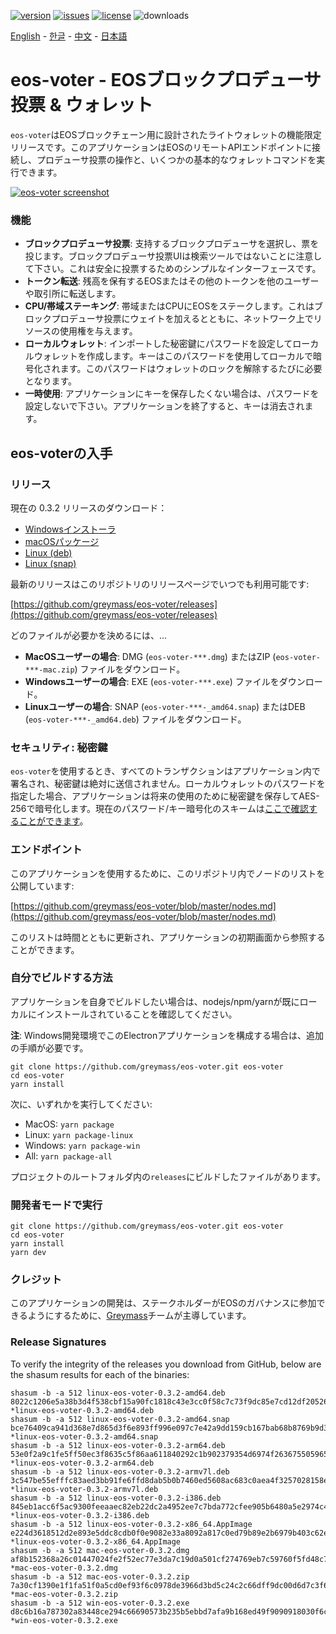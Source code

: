 [![version](https://img.shields.io/github/release/greymass/eos-voter/all.svg)](https://github.com/greymass/eos-voter/releases)
[![issues](https://img.shields.io/github/issues/greymass/eos-voter.svg)](https://github.com/greymass/eos-voter/issues)
[![license](https://img.shields.io/badge/license-MIT-blue.svg)](https://raw.githubusercontent.com/greymass/eos-voter/master/LICENSE)
![downloads](https://img.shields.io/github/downloads/greymass/eos-voter/total.svg)

[English](https://github.com/greymass/eos-voter/blob/master/README.md) - [한글](https://github.com/greymass/eos-voter/blob/master/README.kr.md) - [中文](https://github.com/greymass/eos-voter/blob/master/README.zh.md) - [日本語](https://github.com/greymass/eos-voter/blob/master/README.ja.md)

# eos-voter - EOSブロックプロデューサ投票 & ウォレット

`eos-voter`はEOSブロックチェーン用に設計されたライトウォレットの機能限定リリースです。このアプリケーションはEOSのリモートAPIエンドポイントに接続し、プロデューサ投票の操作と、いくつかの基本的なウォレットコマンドを実行できます。

[![eos-voter screenshot](https://raw.githubusercontent.com/greymass/eos-voter/master/eos-voter.png)](https://raw.githubusercontent.com/greymass/eos-voter/master/eos-voter.png)

### 機能

- **ブロックプロデューサ投票**: 支持するブロックプロデューサを選択し、票を投じます。ブロックプロデューサ投票UIは検索ツールではないことに注意して下さい。これは安全に投票するためのシンプルなインターフェースです。
- **トークン転送**: 残高を保有するEOSまたはその他のトークンを他のユーザーや取引所に転送します。
- **CPU/帯域ステーキング**: 帯域またはCPUにEOSをステークします。これはブロックプロデューサ投票にウェイトを加えるとともに、ネットワーク上でリソースの使用権を与えます。
- **ローカルウォレット**: インポートした秘密鍵にパスワードを設定してローカルウォレットを作成します。キーはこのパスワードを使用してローカルで暗号化されます。このパスワードはウォレットのロックを解除するたびに必要となります。
- **一時使用**: アプリケーションにキーを保存したくない場合は、パスワードを設定しないで下さい。アプリケーションを終了すると、キーは消去されます。

## eos-voterの入手

### リリース

現在の 0.3.2 リリースのダウンロード：

- [Windowsインストーラ](https://github.com/greymass/eos-voter/releases/download/v0.3.2/win-eos-voter-0.3.2.exe)
- [macOSパッケージ](https://github.com/greymass/eos-voter/releases/download/v0.3.2/mac-eos-voter-0.3.2.dmg)
- [Linux (deb)](https://github.com/greymass/eos-voter/releases/download/v0.3.2/linux-eos-voter-0.3.2-amd64.deb)
- [Linux (snap)](https://github.com/greymass/eos-voter/releases/download/v0.3.2/linux-eos-voter-0.3.2-amd64.snap)

最新のリリースはこのリポジトリのリリースページでいつでも利用可能です:

[https://github.com/greymass/eos-voter/releases](https://github.com/greymass/eos-voter/releases)

どのファイルが必要かを決めるには、...

- **MacOSユーザーの場合**: DMG (`eos-voter-***.dmg`) またはZIP (`eos-voter-***-mac.zip`) ファイルをダウンロード。
- **Windowsユーザーの場合**: EXE (`eos-voter-***.exe`) ファイルをダウンロード。
- **Linuxユーザーの場合**: SNAP (`eos-voter-***-_amd64.snap`) またはDEB (`eos-voter-***-_amd64.deb`) ファイルをダウンロード。

### セキュリティ: 秘密鍵

`eos-voter`を使用するとき、すべてのトランザクションはアプリケーション内で署名され、秘密鍵は絶対に送信されません。ローカルウォレットのパスワードを指定した場合、アプリケーションは将来の使用のために秘密鍵を保存してAES-256で暗号化します。現在のパスワード/キー暗号化のスキームは[ここで確認することができます](https://github.com/aaroncox/eos-voter/blob/master/app/shared/actions/wallet.js#L71-L86)。

### エンドポイント

このアプリケーションを使用するために、このリポジトリ内でノードのリストを公開しています:

[https://github.com/greymass/eos-voter/blob/master/nodes.md](https://github.com/greymass/eos-voter/blob/master/nodes.md)

このリストは時間とともに更新され、アプリケーションの初期画面から参照することができます。

### 自分でビルドする方法

アプリケーションを自身でビルドしたい場合は、nodejs/npm/yarnが既にローカルにインストールされていることを確認してください。

**注**: Windows開発環境でこのElectronアプリケーションを構成する場合は、追加の手順が必要です。

```
git clone https://github.com/greymass/eos-voter.git eos-voter
cd eos-voter
yarn install
```

次に、いずれかを実行してください:

- MacOS: `yarn package`
- Linux: `yarn package-linux`
- Windows: `yarn package-win`
- All: `yarn package-all`

プロジェクトのルートフォルダ内の`releases`にビルドしたファイルがあります。

### 開発者モードで実行

```
git clone https://github.com/greymass/eos-voter.git eos-voter
cd eos-voter
yarn install
yarn dev
```

### クレジット

このアプリケーションの開発は、ステークホルダーがEOSのガバナンスに参加できるようにするために、[Greymass](https://greymass.com)チームが主導しています。

### Release Signatures

To verify the integrity of the releases you download from GitHub, below are the shasum results for each of the binaries:

```
shasum -b -a 512 linux-eos-voter-0.3.2-amd64.deb
8022c1206e5a38b3d4f538cbf15a90fc1818c43e3cc0f58c7c73f9dc85e7cd12df20526a298611704d56d8a7429a7bcccc80aac5aba086729cd04f804f51a773 *linux-eos-voter-0.3.2-amd64.deb
shasum -b -a 512 linux-eos-voter-0.3.2-amd64.snap
bce76409ca941d368e7d865d3f6e893ff996e097c7e42a9dd159cb167bab68b8769b9d313b38633e89e1d6dcec180db49f67d8321a9e7a90be21b38958534430 *linux-eos-voter-0.3.2-amd64.snap
shasum -b -a 512 linux-eos-voter-0.3.2-arm64.deb
53e0f2a9c1fe5ff50ec3f8635c5f86aa611840292c1b902379354d6974f2636755059654d2305af43e968f2df90be75bd801125465d40307e3d851dc43a38c7d *linux-eos-voter-0.3.2-arm64.deb
shasum -b -a 512 linux-eos-voter-0.3.2-armv7l.deb
3c547be55efffc83aed3bb91fe6ffd8dab5b0b7460ed5608ac683c0aea4f3257028158eaa4e5db55bdff4d2e97dd0f277104540f5e2e36741db6f4384e27d90b *linux-eos-voter-0.3.2-armv7l.deb
shasum -b -a 512 linux-eos-voter-0.3.2-i386.deb
845eb1acc6f5ac9300feeaaec82eb22dc2a4952ee7c7bda772cfee905b6480a5e2974c4be53853441351f33a83960b590aa16c8baaeb346df5ae79e1a177a67f *linux-eos-voter-0.3.2-i386.deb
shasum -b -a 512 linux-eos-voter-0.3.2-x86_64.AppImage
e224d3618512d2e893e5ddc8cdb0f0e9082e33a8092a817c0ed79b89e2b6979b403c62ed0df012cd8bc13f4cb7dff31e162e09903073d0f4e14833f086106125 *linux-eos-voter-0.3.2-x86_64.AppImage
shasum -b -a 512 mac-eos-voter-0.3.2.dmg
af8b152368a26c01447024fe2f52ec77e3da7c19d0a501cf274769eb7c59760f5fd48c77e95a812e5d15ebcba5e132061ec8ce37fe4893da75a4cdae76650716 *mac-eos-voter-0.3.2.dmg
shasum -b -a 512 mac-eos-voter-0.3.2.zip
7a30cf1390e1f1fa51f0a5cd0ef93f6c0978de3966d3bd5c24c2c66dff9dc00d6d7c3f6434a65c37789c6d86a661877da5388e22470b44327303502b3b62a573 *mac-eos-voter-0.3.2.zip
shasum -b -a 512 win-eos-voter-0.3.2.exe
d8c6b16a787302a83448ce294c66690573b235b5ebbd7afa9b168ed49f9090918030f6c2d161bc3217bf138f10969bb441385a6190e67f730feee8109ccbfa71 *win-eos-voter-0.3.2.exe
```
